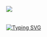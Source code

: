 <img  largura = 100%  fundo = 50px  src = "https://github.com/Rosana-Rocha/rosana-rocha/assets/174562734/e0e08272-7769-480b-989d-ab9bda5ec4a9">
<br>
<br>
<br>
<a href="https://git.io/typing-svg"><img src="https://readme-typing-svg.herokuapp.com?font=Fira+Code&weight=900&size=30&pause=1000&color=FB56A6&center=falso&vCenter=falso&multiline=true&repeat=verdadeiro&random=falso&width=435&lines=Ol%C3%A1%2C+meu+nome+%C3%A9+Rosana+Rocha." alt="Typing SVG" /></a>
